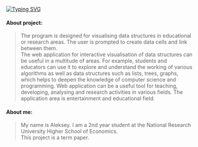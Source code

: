 [![Typing SVG](https://readme-typing-svg.demolab.com?font=Fira+Code&duration=2000&pause=500&multiline=true&random=false&width=550&height=60&lines=Web+Application;Interactive+Visualization+of+Data+Structures)](https://git.io/typing-svg)
#### About project:
> The program is designed for visualising data structures in educational or research areas. The user is prompted to create data cells and link between them.<br>
> The web application for interactive visualisation of data structures can be useful in a multitude of areas. For example, students and educators can use it to explore and understand the working of various algorithms as well as data structures such as lists, trees, graphs, which helps to deepen the knowledge of computer science and programming. Web application can be a useful tool for teaching, developing, analysing and research activities in various fields. The application area is entertainment and educational field.
#### About me:
> My name is Aleksey.
> I am a 2nd year student at the National Research University Higher School of Economics.<br>
> This project is a term paper.
